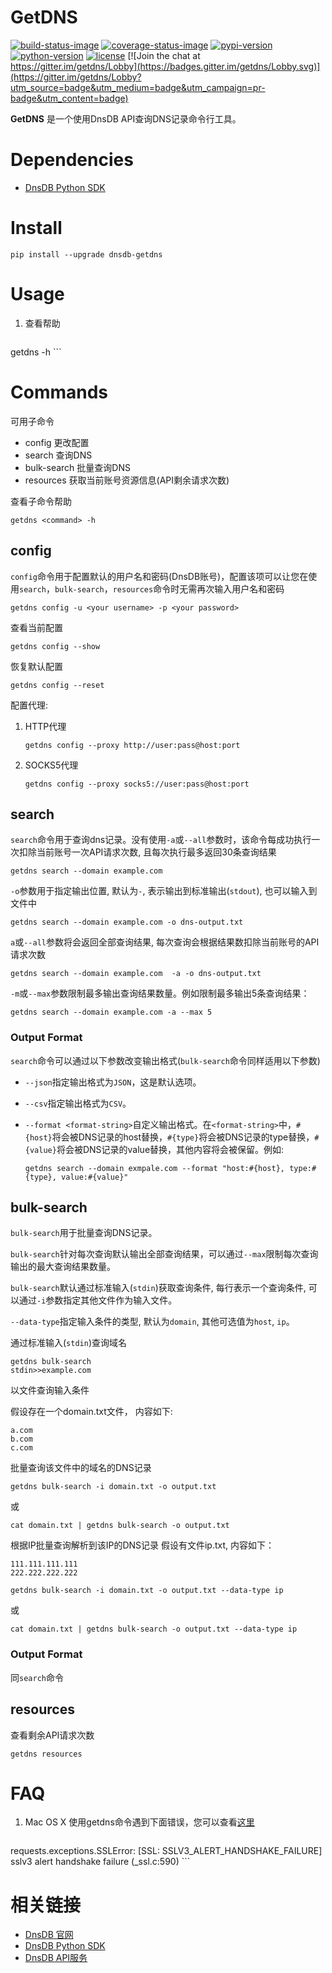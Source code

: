 # GetDNS

[![build-status-image]][travis]
[![coverage-status-image]][codecov]
[![pypi-version]][pypi]
[![python-version]][pypi]
[![license]][pypi]
[![Join the chat at https://gitter.im/getdns/Lobby](https://badges.gitter.im/getdns/Lobby.svg)](https://gitter.im/getdns/Lobby?utm_source=badge&utm_medium=badge&utm_campaign=pr-badge&utm_content=badge)

**GetDNS** 是一个使用DnsDB API查询DNS记录命令行工具。

# Dependencies

* [DnsDB Python SDK](https://pysdk.dnsdb.io)

# Install

```shell
pip install --upgrade dnsdb-getdns
```

# Usage

1. 查看帮助

    ```shell
getdns -h
    ```

# Commands

可用子命令

* config 更改配置
* search 查询DNS
* bulk-search 批量查询DNS
* resources 获取当前账号资源信息(API剩余请求次数)

查看子命令帮助

```shell
getdns <command> -h
```

## config

`config`命令用于配置默认的用户名和密码(DnsDB账号)，配置该项可以让您在使用`search`，`bulk-search`，`resources`命令时无需再次输入用户名和密码

```shell
getdns config -u <your username> -p <your password>
```

查看当前配置

```shell
getdns config --show
```

恢复默认配置

```shell
getdns config --reset
```

配置代理:

1. HTTP代理

    ```shell
    getdns config --proxy http://user:pass@host:port
    ```

2. SOCKS5代理

    ```shell
    getdns config --proxy socks5://user:pass@host:port
    ```

## search

`search`命令用于查询dns记录。没有使用`-a`或`--all`参数时，该命令每成功执行一次扣除当前账号一次API请求次数,  且每次执行最多返回30条查询结果

```shell
getdns search --domain example.com
```

`-o`参数用于指定输出位置, 默认为`-`, 表示输出到标准输出(`stdout`), 也可以输入到文件中

```shell
getdns search --domain example.com -o dns-output.txt
```

`a`或`--all`参数将会返回全部查询结果, 每次查询会根据结果数扣除当前账号的API请求次数

```shell
getdns search --domain example.com  -a -o dns-output.txt
```

`-m`或`--max`参数限制最多输出查询结果数量。例如限制最多输出5条查询结果：

```shell
getdns search --domain example.com -a --max 5
```

### Output Format

`search`命令可以通过以下参数改变输出格式(`bulk-search`命令同样适用以下参数)

* `--json`指定输出格式为`JSON`，这是默认选项。
* `--csv`指定输出格式为`CSV`。
* `--format <format-string>`自定义输出格式。在`<format-string>`中，`#{host}`将会被DNS记录的host替换，`#{type}`将会被DNS记录的type替换，`#{value}`将会被DNS记录的value替换，其他内容将会被保留。例如:
    
    ```shell
    getdns search --domain exmpale.com --format "host:#{host}, type:#{type}, value:#{value}"
    ```

## bulk-search

`bulk-search`用于批量查询DNS记录。

`bulk-search`针对每次查询默认输出全部查询结果，可以通过`--max`限制每次查询输出的最大查询结果数量。

`bulk-search`默认通过标准输入(`stdin`)获取查询条件, 每行表示一个查询条件, 可以通过`-i`参数指定其他文件作为输入文件。

`--data-type`指定输入条件的类型, 默认为`domain`, 其他可选值为`host`, `ip`。

通过标准输入(`stdin`)查询域名

```shell
getdns bulk-search
stdin>>example.com
```

以文件查询输入条件

假设存在一个domain.txt文件， 内容如下:

```
a.com
b.com
c.com
```

批量查询该文件中的域名的DNS记录

```shell
getdns bulk-search -i domain.txt -o output.txt
```
或

```shell
cat domain.txt | getdns bulk-search -o output.txt
```

根据IP批量查询解析到该IP的DNS记录
假设有文件ip.txt, 内容如下：
```
111.111.111.111
222.222.222.222
```

```shell
getdns bulk-search -i domain.txt -o output.txt --data-type ip
```
或

```shell
cat domain.txt | getdns bulk-search -o output.txt --data-type ip
```

### Output Format

同`search`命令

## resources

查看剩余API请求次数

```shell
getdns resources
```

# FAQ

1. Mac OS X 使用getdns命令遇到下面错误，您可以查看[这里](https://github.com/dnsdb-team/dnsdb-python-sdk/wiki/Tutorials#%E5%AE%89%E8%A3%85%E5%88%B0mac-os-x)

    ```shell
requests.exceptions.SSLError: [SSL: SSLV3_ALERT_HANDSHAKE_FAILURE] sslv3 alert handshake failure (_ssl.c:590)
    ```

# 相关链接

* [DnsDB 官网](https://dnsdb.io)
* [DnsDB Python SDK](https://pysdk.dnsdb.io)
* [DnsDB API服务](https://dnsdb.io/apiservice)

[build-status-image]: https://img.shields.io/travis/dnsdb-team/getdns/master.svg
[travis]: https://travis-ci.org/dnsdb-team/getdns
[coverage-status-image]: https://img.shields.io/codecov/c/github/dnsdb-team/getdns/master.svg
[codecov]: http://codecov.io/github/dnsdb-team/getdns?branch=master
[pypi-version]: https://img.shields.io/pypi/v/dnsdb-getdns.svg
[pypi]: https://pypi.python.org/pypi/dnsdb-getdns
[python-version]: https://img.shields.io/pypi/pyversions/dnsdb-getdns.svg
[license]: https://img.shields.io/pypi/l/dnsdb-getdns.svg